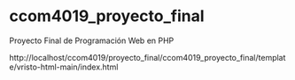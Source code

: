 # ccom4019_proyecto_final
Proyecto Final de Programación Web en PHP

http://localhost/ccom4019/proyecto_final/ccom4019_proyecto_final/template/vristo-html-main/index.html